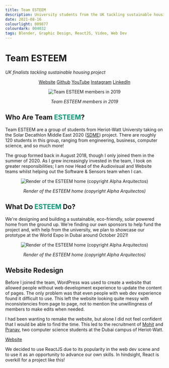 ```yaml
---
title: Team ESTEEM
description: University students from the UK tackling sustainable housing
date: 2021-08-16
colourlight: 009877
colourdark: 004032
tags: Blender, Graphic Design, ReactJS, Video, Web Dev
---
```


# Team ESTEEM
*UK finalists tackling sustainable housing project*

<center>

<a href="https://teamesteem.co.uk" class="button buttonHighlight no-raise" target="_blank" rel="noreferrer">Website</a>
<a href="https://github.com/TeamEsteem" class="button no-raise" target="_blank" rel="noreferrer">Github</a>
<a href="https://www.youtube.com/channel/UC55Q10-DHmFwC7NWNMXcpfg" class="button no-raise" target="_blank" rel="noreferrer">YouTube</a>
<a href="https://www.instagram.com/teamesteem2020/" class="button no-raise" target="_blank" rel="noreferrer">Instagram</a>
<a href="https://www.linkedin.com/company/team-esteem-2020" class="button no-raise" target="_blank" rel="noreferrer">LinkedIn</a>

</center>

<center>

![Team ESTEEM members in 2019](teamesteem.jpg)

*Team ESTEEM members in 2019*
</center>

## Who Are Team <span style="color: #009877">ESTEEM</span>?

Team ESTEEM are a group of students from Heriot-Watt Universty taking on the Solar Decathlon Middle East 2020 ([SDME](https://www.solardecathlonme.com/)) project. There are roughly 120 students in this group, ranging from engineering, business, computer science, and so much more! 

The group formed back in August 2018, though I only joined them in the summer of 2020. As I grew increasingly invested in the team, I took on greater responsibilities; I am now Head of the Audiovisual and Website teams whilst helping out the Software & Sensors team when I can.

<center>

![Render of the ESTEEM home (copyright Alpha Arquitectos)](render1.jpg)

*Render of the ESTEEM home (copyright Alpha Arquitectos)*
</center>

## What Do <span style="color: #009877">ESTEEM</span> Do?

We're designing and building a sustainable, eco-friendly, solar powered home from the ground up. We're finding our own sponsors to help fund the project and, with help from the university, we plan to showcase our prototype at the World Expo in Dubai around October 2021!

<center>

![Render of the ESTEEM home (copyright Alpha Arquitectos)](render2.jpg)

*Render of the ESTEEM home (copyright Alpha Arquitectos)*
</center>

## Website Redesign

Before I joined the team, WordPress was used to create a website that allowed people without web development experience to update the content of pages. The only problem was that even people with web dev experience found it difficult to use. This left the website looking quite messy with inconsistencies from page to page, not to mention the unwillingness of members to make edits when needed.

I had been wanting to remake the website, but alone I did not feel confident that I would be able to find the time. This led to the recruitment of [Mohit](https://www.linkedin.com/in/mohit-katta/) and [Pranav](https://www.linkedin.com/in/pranav-chachara/), two computer science students at the Dubai campus of Heriot-Watt.

<a href="https://teamesteem.co.uk" class="button buttonHighlight no-raise" target="_blank" rel="noreferrer">Website</a>

We decided to use ReactJS due to its popularity in the web dev scene and to use it as an opportunity to advance our own skills. In hindsight, React is overkill for a project like this!